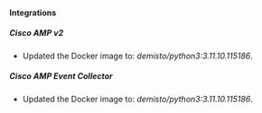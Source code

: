 
#### Integrations

##### Cisco AMP v2
- Updated the Docker image to: *demisto/python3:3.11.10.115186*.


##### Cisco AMP Event Collector
- Updated the Docker image to: *demisto/python3:3.11.10.115186*.


